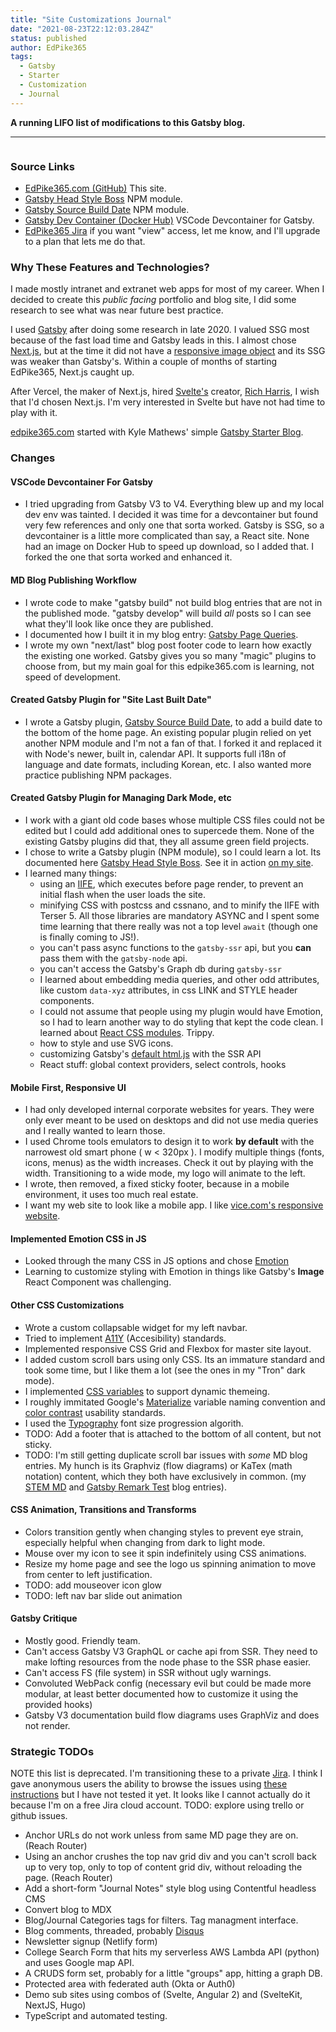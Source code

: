 ```yaml
---
title: "Site Customizations Journal"
date: "2021-08-23T22:12:03.284Z"
status: published
author: EdPike365
tags:
  - Gatsby
  - Starter
  - Customization
  - Journal
---
```


**A running LIFO list of modifications to this Gatsby blog.**

---

```toc

```

### Source Links

- [EdPike365.com (GitHub)](https://github.com/EdPike365/edpike365-blog) This site.
- [Gatsby Head Style Boss](https://www.npmjs.com/package/gatsby-head-style-boss) NPM module.
- [Gatsby Source Build Date](https://www.npmjs.com/package/gatsby-source-build-date) NPM module.
- [Gatsby Dev Container (Docker Hub)](https://hub.docker.com/r/edpike365/gatsbyjs-devcontainer) VSCode Devcontainer for Gatsby.
- [EdPike365 Jira](https://edpike365.atlassian.net/jira/software/projects/ECDT/boards/1) if you want "view" access, let me know, and I'll upgrade to a plan that lets me do that.

### Why These Features and Technologies?

I made mostly intranet and extranet web apps for most of my career. When I decided to create this _public facing_ portfolio and blog site, I did some research to see what was near future best practice.

I used [Gatsby](https://www.gatsbyjs.com/) after doing some research in late 2020. I valued SSG most because of the fast load time and Gatsby leads in this. I almost chose [Next.js](https://nextjs.org/), but at the time it did not have a [responsive image object](https://www.gatsbyjs.com/plugins/gatsby-plugin-image/) and its SSG was weaker than Gatsby's. Within a couple of months of starting EdPike365, Next.js caught up.

After Vercel, the maker of Next.js, hired [Svelte's](https://svelte.dev/) creator, [Rich Harris](https://vercel.com/blog/vercel-welcomes-rich-harris-creator-of-svelte), I wish that I'd chosen Next.js. I'm very interested in Svelte but have not had time to play with it.

[edpike365.com](http://edpike365.com) started with Kyle Mathews' simple [Gatsby Starter Blog](https://www.gatsbyjs.com/starters/gatsbyjs/gatsby-starter-blog).

### Changes

#### VSCode Devcontainer For Gatsby

- I tried upgrading from Gatsby V3 to V4. Everything blew up and my local dev env was tainted. I decided it was time for a devcontainer but found very few references and only one that sorta worked. Gatsby is SSG, so a devcontainer is a little more complicated than say, a React site. None had an image on Docker Hub to speed up download, so I added that. I forked the one that sorta worked and enhanced it.

#### MD Blog Publishing Workflow

- I wrote code to make "gatsby build" not build blog entries that are not in the published mode. "gatsby develop" will build _all_ posts so I can see what they'll look like once they are published.
- I documented how I built it in my blog entry: [Gatsby Page Queries](/gatsby-page-queries/).
- I wrote my own "next/last" blog post footer code to learn how exactly the existing one worked. Gatsby gives you so many "magic" plugins to choose from, but my main goal for this edpike365.com is learning, not speed of development.

#### Created Gatsby Plugin for "Site Last Built Date"

- I wrote a Gatsby plugin, [Gatsby Source Build Date](https://www.npmjs.com/package/gatsby-source-build-date), to add a build date to the bottom of the home page. An existing popular plugin relied on yet another NPM module and I'm not a fan of that. I forked it and replaced it with Node's newer, built in, calendar API. It supports full i18n of language and date formats, including Korean, etc. I also wanted more practice publishing NPM packages.

#### Created Gatsby Plugin for Managing Dark Mode, etc

- I work with a giant old code bases whose multiple CSS files could not be edited but I could add additional ones to supercede them. None of the existing Gatsby plugins did that, they all assume green field projects.
- I chose to write a Gatsby plugin (NPM module), so I could learn a lot. Its documented here [Gatsby Head Style Boss](https://www.npmjs.com/package/gatsby-head-style-boss). See it in action [on my site](/settings/).
- I learned many things:
  - using an [IIFE](https://developer.mozilla.org/en-US/docs/Glossary/IIFE), which executes before page render, to prevent an initial flash when the user loads the site.
  - minifying CSS with postcss and cssnano, and to minify the IIFE with Terser 5. All those libraries are mandatory ASYNC and I spent some time learning that there really was not a top level `await` (though one is finally coming to JS!).
  - you can't pass async functions to the `gatsby-ssr` api, but you **can** pass them with the `gatsby-node` api.
  - you can't access the Gatsby's Graph db during `gatsby-ssr`
  - I learned about embedding media queries, and other odd attributes, like custom `data-xyz` attributes, in css LINK and STYLE header components.
  - I could not assume that people using my plugin would have Emotion, so I had to learn another way to do styling that kept the code clean. I learned about [React CSS modules](https://www.gatsbyjs.com/docs/how-to/styling/css-modules/). Trippy.
  - how to style and use SVG icons.
  - customizing Gatsby's [default html.js](https://www.gatsbyjs.com/docs/custom-html/) with the SSR API
  - React stuff: global context providers, select controls, hooks

#### Mobile First, Responsive UI

- I had only developed internal corporate websites for years. They were only ever meant to be used on desktops and did not use media queries and I really wanted to learn those.
- I used Chrome tools emulators to design it to work **by default** with the narrowest old smart phone ( w < 320px ). I modify multiple things (fonts, icons, menus) as the width increases. Check it out by playing with the width. Transitioning to a wide mode, my logo will animate to the left.
- I wrote, then removed, a fixed sticky footer, because in a mobile environment, it uses too much real estate.
- I want my web site to look like a mobile app. I like [vice.com's responsive website](https://vice.com).

#### Implemented Emotion CSS in JS

- Looked through the many CSS in JS options and chose [Emotion](https://emotion.sh/docs/introduction)
- Learning to customize styling with Emotion in things like Gatsby's **Image** React Component was challenging.

#### Other CSS Customizations

- Wrote a custom collapsable widget for my left navbar.
- Tried to implement [A11Y](https://www.a11yproject.com/) (Accesibility) standards.
- Implemented responsive CSS Grid and Flexbox for master site layout.
- I added custom scroll bars using only CSS. Its an immature standard and took some time, but I like them a lot (see the ones in my "Tron" dark mode).
- I implemented [CSS variables](https://www.joshwcomeau.com/css/css-variables-for-react-devs/) to support dynamic themeing.
- I roughly immitated Google's [Materialize](https://material.io/design/material-theming/implementing-your-theme.html) variable naming convention and [color contrast](https://material.io/develop/web/theming/color) usability standards.
- I used the [Typography](https://medium.com/swlh/everything-you-need-to-know-about-designing-for-web-typography-69cec6ca8230) font size progression algorith.
- TODO: Add a footer that is attached to the bottom of all content, but not sticky.
- TODO: I'm still getting duplicate scroll bar issues with _some_ MD blog entries. My hunch is its Graphviz (flow diagrams) or KaTex (math notation) content, which they both have exclusively in common. (my [STEM MD](/gatsby-remark-stem/) and [Gatsby Remark Test](/gatsby-remark-test/) blog entries).

#### CSS Animation, Transitions and Transforms

- Colors transition gently when changing styles to prevent eye strain, especially helpful when changing from dark to light mode.
- Mouse over my icon to see it spin indefinitely using CSS animations.
- Resize my home page and see the logo us spinning animation to move from center to left justification.
- TODO: add mouseover icon glow
- TODO: left nav bar slide out animation

#### Gatsby Critique

- Mostly good. Friendly team.
- Can't access Gatsby V3 GraphQL or cache api from SSR. They need to make lofting resources from the node phase to the SSR phase easier.
- Can't access FS (file system) in SSR without ugly warnings.
- Convoluted WebPack config (necessary evil but could be made more modular, at least better documented how to customize it using the provided hooks)
- Gatsby V3 documentation build flow diagrams uses GraphViz and does not render.

### Strategic TODOs

NOTE this list is deprecated. I'm transitioning these to a private [Jira](https://edpike365.atlassian.net/jira/software/projects/ECDT/boards/1). I think I gave anonymous users the ability to browse the issues using [these instructions](https://support.atlassian.com/jira-cloud-administration/docs/allow-anonymous-access-to-projects/) but I have not tested it yet. It looks like I cannot actually do it because I'm on a free Jira cloud account. TODO: explore using trello or github issues.

- Anchor URLs do not work unless from same MD page they are on. (Reach Router)
- Using an anchor crushes the top nav grid div and you can't scroll back up to very top, only to top of content grid div, without reloading the page. (Reach Router)
- Add a short-form "Journal Notes" style blog using Contentful headless CMS
- Convert blog to MDX
- Blog/Journal Categories tags for filters. Tag managment interface.
- Blog comments, threaded, probably [Disqus](https://disqus.com/)
- Newsletter signup (Netlify form)
- College Search Form that hits my serverless AWS Lambda API (python) and uses Google map API.
- A CRUDS form set, probably for a little "groups" app, hitting a graph DB.
- Protected area with federated auth (Okta or Auth0)
- Demo sub sites using combos of (Svelte, Angular 2) and (SvelteKit, NextJS, Hugo)
- TypeScript and automated testing.
